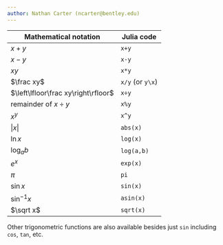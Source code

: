```yaml
---
author: Nathan Carter (ncarter@bentley.edu)
---
```


| Mathematical notation | Julia code |
|--|--|
| $x+y$ | `x+y` |
| $x-y$ | `x-y` |
| $xy$ | `x*y` |
| $\frac xy$ | `x/y` (or `y\x`) |
| $\left\lfloor\frac xy\right\rfloor$ | `x÷y` |
| remainder of $x\div y$ | `x%y` |
| $x^y$ | `x^y` |
| $\vert x\vert$ | `abs(x)` |
| $\ln x$ | `log(x)` |
| $\log_a b$ | `log(a,b)` |
| $e^x$ | `exp(x)` |
| $\pi$ | `pi` |
| $\sin x$ | `sin(x)` |
| $\sin^{-1} x$ | `asin(x)` |
| $\sqrt x$ | `sqrt(x)` |

Other trigonometric functions are also available besides just `sin`
including `cos`, `tan`, etc.
